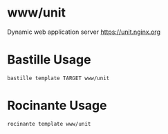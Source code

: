 # www/unit
Dynamic web application server
https://unit.nginx.org

# Bastille Usage
```shell
bastille template TARGET www/unit
```

# Rocinante Usage
```shell
rocinante template www/unit
```
